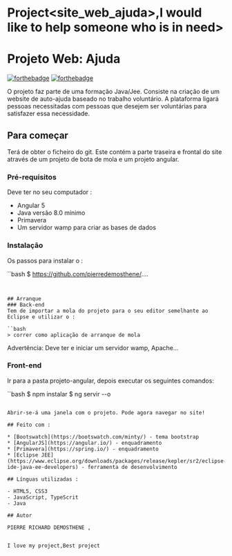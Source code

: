 # Project<site_web_ajuda>,I would like to help someone who is in need>
# Projeto Web: Ajuda 

[![forthebadge](http://forthebadge.com/images/badges/built-with-love.svg)](http://forthebadge.com) [![forthebadge](http://forthebadge.com/images/badges/uses-html.svg)](http://forthebadge.com)


O projeto faz parte de uma formação Java/Jee. Consiste na criação de um website de auto-ajuda baseado no trabalho voluntário. 
A plataforma ligará pessoas necessitadas com pessoas que desejem ser voluntárias para satisfazer essa necessidade.

## Para começar

Terá de obter o ficheiro do git. Este contém a parte traseira e frontal do site através de um projeto de bota de mola e um projeto angular. 

### Pré-requisitos

Deve ter no seu computador : 

- Angular 5
- Java versão 8.0 mínimo
- Primavera
- Um servidor wamp para criar as bases de dados

### Instalação

Os passos para instalar o : 

``bash
$ https://github.com/pierredemosthene/....
```


## Arranque
### Back-end
Tem de importar a mola do projeto para o seu editor semelhante ao Eclipse e utilizar o : 

``bash
> correr como aplicação de arranque de mola
```

Advertência: Deve ter e iniciar um servidor wamp, Apache...

### Front-end
Ir para a pasta projeto-angular, depois executar os seguintes comandos: 

``bash
$ npm instalar
$ ng servir --o
```

Abrir-se-á uma janela com o projeto. Pode agora navegar no site! 

## Feito com : 

* [Bootswatch](https://bootswatch.com/minty/) - tema bootstrap 
* [AngularJS](https://angular.io/) - enquadramento
* [Primavera](https://spring.io/) - enquadramento
* [Eclipse JEE](https://www.eclipse.org/downloads/packages/release/kepler/sr2/eclipse-ide-java-ee-developers) - ferramenta de desenvolvimento

## Línguas utilizadas : 

- HTML5, CSS3
- JavaScript, TypeScrit
- Java

## Autor

PIERRE RICHARD DEMOSTHENE ,


I love my project,Best project

